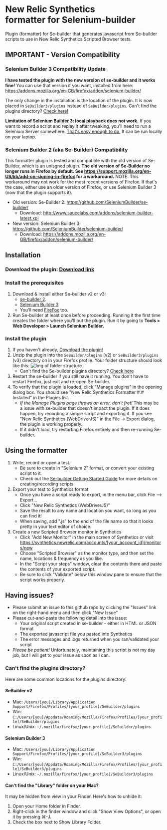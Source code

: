 New Relic Synthetics<br>formatter for Selenium-builder
==============================

Plugin (formatter) for Se-builder that generates javascript from Se-builder scripts to use in New Relic Synthetics Scripted Browser tests.

## IMPORTANT - Version Compatibility

### Selenium Builder 3 Compatibility Update

<b>I have tested the plugin with the new version of se-builder and it works fine!</b> You can use that version if you want, installed from here: https://addons.mozilla.org/en-GB/firefox/addon/selenium-builder/

The only change in the installation is the location of the plugin. It is now placed in `SeBuilder3/plugins` instead of `SeBuilder/plugins`. Can't find the plugins directory? [Check here!](#cant-find-the-plugins-directory)

<b>Limitation of Selenium Builder 3: local playback does not work.</b> If you want to record a script and replay it after tweaking, you'll need to run a Selenium Server somewhere. [That's easy enough to do.](http://www.seleniumhq.org/docs/05_selenium_rc.jsp#installation) It can be run locally on your laptop.

### Selenium Builder 2 (aka Se-Builder) Compatibility

This formatter plugin is tested and compatible with the old version of Se-Builder, which is an unisgned plugin. <b>The old version of Se-Builder no longer runs in Firefox by default. See https://support.mozilla.org/en-US/kb/add-on-signing-in-firefox for a workaround.</b> NOTE: This workaround may not work for the most recent versions of Firefox. If that's the case, either use an older version of Firefox, or use Selenium Builder 3 (now that the plugin supports it).

* Old version: Se-Builder 2: https://github.com/SeleniumBuilder/se-builder/
	* Download: http://www.saucelabs.com/addons/selenium-builder-latest.xpi
* New version: Selenium Builder 3: https://github.com/SeleniumBuilder/selenium-builder/
    * Download: https://addons.mozilla.org/en-GB/firefox/addon/selenium-builder/

## Installation

### Download the plugin: [Download link](https://github.com/sschwartzman/newrelic-synthetics-sebuilder/raw/master/nr_synthetics_formatter.zip)

### Install the prerequisites

1. Download & install either Se-builder v2 or v3:
   * [se-builder 2](http://www.saucelabs.com/addons/selenium-builder-latest.xpi).
   * [Selenium Builder 3](https://addons.mozilla.org/en-GB/firefox/addon/selenium-builder/)
   * You'll need [FireFox](https://www.mozilla.org/en-US/firefox/new/) too.
2. Run Se-builder at least once before proceeding. Running it the first time creates the folder where you'll put the plugin. Run it by going to <b>Tools > Web Developer > Launch Selenium Builder.</b>

### Install the plugin

1. If you haven't already, [Download the plugin!](https://github.com/sschwartzman/newrelic-synthetics-sebuilder/raw/master/nr_synthetics_formatter.zip)
2. Unzip the plugin into the `SeBuilder/plugins` (v2) or `SeBuilder3/plugins` (v3) directory on in your Firefox profile. Your folder structure should look like this: ![Img of folder structure](https://github.com/sschwartzman/newrelic-synthetics-sebuilder/blob/master/etc/folder_structure.png)
   * Can't find the Se-builder plugins directory? [Check here](#cant-find-the-plugins-directory)
3. Restart the se-builder if you still have it running. You don't have to restart Firefox, just exit and re-open Se-builder.
4. To verify that the plugin is loaded, click "Manage plugins" in the opening dialog box. You should see "New Relic Synthetics Formatter #.#  Installed" in the Plugins list.
   * *If the Manage Plugins page throws an error, don't fret!* This may be a issue with se-builder that doesn't impact the plugin. If it does happen, try recording a simple script and exporting it. If you see "New Relic Synthetics (WebDriverJS)" in the File -> Export dialog, the plugin is working properly.
   * If it didn't load, try restarting Firefox entirely and then re-running Se-builder.
   
## Using the formatter

1. Write, record or open a test. 
   * Be sure to create in "Selenium 2" format, or convert your existing script to it.
   * Check out the [Se-builder Getting Started Guide](https://github.com/sebuilder/se-builder/wiki/Getting-Started#recording-your-first-script) for more details on creating/recording scripts.
2. Export your test to Synthetics format
   * Once you have a script ready to export, in the menu bar, click File --> Export...
   * Click "New Relic Synthetics (WebDriverJS)"
   * Save the result to any name and location you want, so long as you can find it! 
   * When saving, add ".js" to the end of the file name so that it looks pretty in your text editor of choice.
3. Create a new Scripted Browser monitor in Synthetics
   * Click "Add New Monitor" in the main screen of Synthetics or visit 
   https://synthetics.newrelic.com/accounts/[your_account_id]/monitors/new
   * Choose "Scripted Browser" as the monitor type, and then set the name, locations & frequency as you like.
   * In the "Script your steps" window, clear the contents there and paste the contents of your exported script.
   * Be sure to click "Validate" below this window pane to ensure that the script works properly.

## Having issues?

* Please submit an issue to this github repo by clicking the "Issues" link on the right-hand menu and then click "New Issue"
* Please cut-and-paste the following detail into the issue:
  * Your original script created in se-builder - either in HTML or JSON format
  * The exported javascript file you pasted into Synthetics
  * The error messages and logs returned when you ran/validated your script
* *Please be patient!* Unfortunately, maintaining this script is not my day job, but I will get to your issue as soon as I can.

### Can't find the plugins directory?

Here are some common locations for the plugins directory:

#### SeBuilder v2

  * Mac: `/Users/[you]/Library/Application Support/Firefox/Profiles/[your_profile]/SeBuilder/plugins`
  * Win: `C:/Users/[you]/Appdata/Roaming/Mozilla/Firefox/Profiles/[your_profile]/SeBuilder/plugins`
  * Linux/Unix: `~/.mozilla/firefox/[your_profile]/SeBuilder/plugins`

#### Selenium Builder 3

  * Mac: `/Users/[you]/Library/Application Support/Firefox/Profiles/[your_profile]/SeBuilder3/plugins`
  * Win: `C:/Users/[you]/Appdata/Roaming/Mozilla/Firefox/Profiles/[your_profile]/SeBuilder3/plugins`
  * Linux/Unix: `~/.mozilla/firefox/[your_profile]/SeBuilder3/plugins`
  
#### Can't find the "Library" folder on your Mac?

It may be hidden from view in your Finder. Here's how to unhide it:

  1. Open your Home folder in Finder.
  2. Right-click in the finder window and click "Show View Options", or open it by pressing ⌘-J.
  3. Check the box next to Show Library Folder.
  
